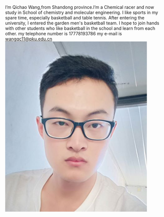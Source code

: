 I’m Qichao Wang,from Shandong province.I’m a Chemical racer and now study in School of chemistry and molecular engineering.
I like sports in my spare time, especially basketball and table tennis. After entering the university, I entered the garden men's basketball team. 
I hope to join hands with other students who like basketball in the school and learn from each other.
my telephone  number is 17778193786
my e-mail is wangqc11@pku.edu.cn
![image](https://github.com/wangarzn/Homepage/blob/master/5826336289033552971.jpg)
